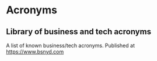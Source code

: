 # Acronyms
## Library of business and tech acronyms

A list of known business/tech acronyms. Published at https://www.bsnyd.com
